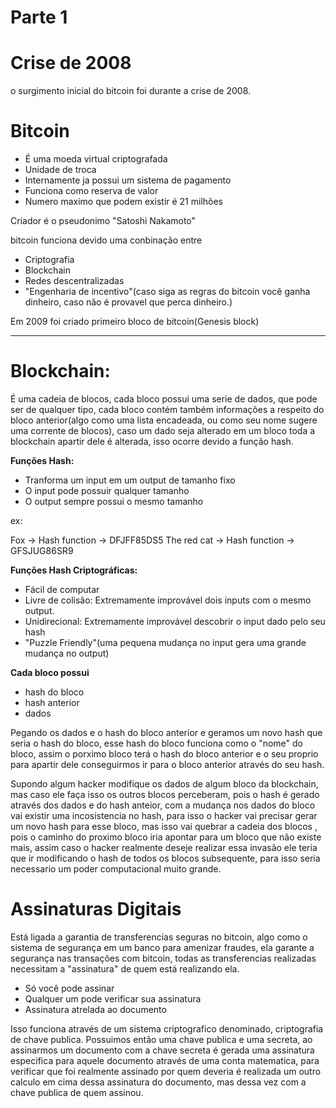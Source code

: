 # Parte 1

# Crise de 2008

o surgimento inicial do bitcoin foi durante a crise de 2008.

# Bitcoin

- É uma moeda virtual criptografada
- Unidade de troca
- Internamente ja possui um sistema de pagamento
- Funciona como reserva de valor
- Numero maximo que podem existir é 21 milhões

Criador é o pseudonimo "Satoshi Nakamoto"

bitcoin funciona devido uma conbinação entre

- Criptografia
- Blockchain
- Redes descentralizadas
- "Engenharia de incentivo"(caso siga as regras do bitcoin você ganha dinheiro, caso não é provavel que perca dinheiro.)

Em 2009 foi criado primeiro bloco de bitcoin(Genesis block)

---

# **Blockchain:** 

É uma cadeia de blocos, cada bloco possui uma serie de dados, que pode ser de qualquer tipo, cada bloco contém também informações a respeito do bloco anterior(algo como uma lista encadeada, ou como seu nome sugere uma corrente de blocos), caso um dado seja alterado em um bloco toda a blockchain apartir dele é alterada, isso ocorre devido a função hash.

**Funções Hash:**

- Tranforma um input em um output de tamanho fixo
- O input pode possuir qualquer tamanho
- O output sempre possui o mesmo tamanho

ex:

Fox -> Hash function -> DFJFF85DS5
The red cat -> Hash function -> GFSJUG86SR9

**Funções Hash Criptográficas:**

- Fácil de computar
- Livre de colisão: Extremamente improvável dois inputs com o mesmo output.
- Unidirecional: Extremamente improvável descobrir o input dado pelo seu hash
- "Puzzle Friendly"(uma pequena mudança no input gera uma grande mudança no output)

**Cada bloco possui**

- hash do bloco
- hash anterior
- dados

Pegando os dados e o hash do bloco anterior e geramos um novo hash que seria o hash do bloco, esse hash do bloco funciona como o "nome" do bloco, assim o porximo bloco terá o hash do bloco anterior e o seu proprio para apartir dele conseguirmos ir para o bloco anterior através do seu hash.

Supondo algum hacker modifique os dados de algum bloco da blockchain, mas caso ele faça isso os outros blocos perceberam, pois o hash é gerado através dos dados e do hash anteior, com a mudança nos dados do bloco vai existir uma incosistencia no hash, para isso o hacker vai precisar gerar um novo hash para esse bloco, mas isso vai quebrar a cadeia dos blocos , pois o caminho do proximo bloco iria apontar para um bloco que não existe mais, assim caso o hacker realmente deseje realizar essa invasão ele teria que ir modificando o hash de todos os blocos subsequente, para isso seria necessario um poder computacional muito grande.

# **Assinaturas Digitais**

Está ligada a garantia de transferencias seguras no bitcoin, algo como o sistema de segurança em um banco para amenizar fraudes, ela garante a segurança nas transações com bitcoin, todas as transferencias realizadas necessitam a "assinatura" de quem está realizando ela.

- Só você pode assinar
- Qualquer um pode verificar sua assinatura
- Assinatura atrelada ao documento

Isso funciona através de um sistema criptografico  denominado, criptografia de chave publica. Possuimos então uma chave publica e uma secreta, ao assinarmos um documento com a chave secreta é gerada uma assinatura especifica para aquele documento através de uma conta matematica, para verificar que foi realmente assinado por quem deveria é realizada um outro calculo em cima dessa assinatura do documento, mas dessa vez com a chave publica de quem assinou.